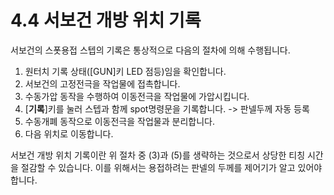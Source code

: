 # 4.4 서보건 개방 위치 기록

서보건의 스폿용접 스텝의 기록은 통상적으로 다음의 절차에 의해 수행됩니다.

1. 원터치 기록 상태(\[GUN]키 LED 점등)임을 확인합니다.
2. 서보건의 고정전극을 작업물에 접촉합니다.
3. 수동가압 동작을 수행하여 이동전극을 작업물에 가압시킵니다.
4. \[**기록**]키를 눌러 스텝과 함께 spot명령문을 기록합니다. -> 판넬두께 자동 등록
5. 수동개폐 동작으로 이동전극을 작업물과 분리합니다.
6. 다음 위치로 이동합니다.

서보건 개방 위치 기록이란 위 절차 중 (3)과 (5)를 생략하는 것으로서 상당한 티칭 시간을 절감할 수 있습니다. 이를 위해서는 용접하려는 판넬의 두께를 제어기가 알고 있어야 합니다.

